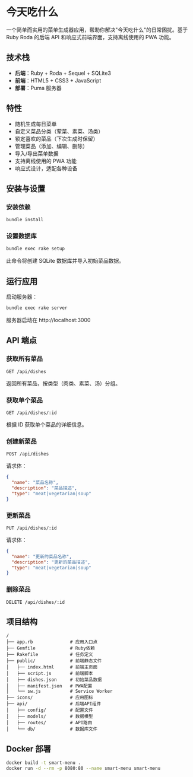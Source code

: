 # 今天吃什么

一个简单而实用的菜单生成器应用，帮助你解决"今天吃什么"的日常困扰。基于 Ruby Roda 的后端 API 和响应式前端界面，支持离线使用的 PWA 功能。

## 技术栈

- **后端**：Ruby + Roda + Sequel + SQLite3
- **前端**：HTML5 + CSS3 + JavaScript
- **部署**：Puma 服务器

## 特性

- 随机生成每日菜单
- 自定义菜品分类（荤菜、素菜、汤类）
- 锁定喜欢的菜品（下次生成时保留）
- 管理菜品（添加、编辑、删除）
- 导入/导出菜单数据
- 支持离线使用的 PWA 功能
- 响应式设计，适配各种设备

## 安装与设置

### 安装依赖

```bash
bundle install
```

### 设置数据库

```bash
bundle exec rake setup
```

此命令将创建 SQLite 数据库并导入初始菜品数据。

## 运行应用

启动服务器：

```bash
bundle exec rake server
```

服务器启动在 http://localhost:3000

## API 端点

### 获取所有菜品

```
GET /api/dishes
```

返回所有菜品，按类型（肉类、素菜、汤）分组。

### 获取单个菜品

```
GET /api/dishes/:id
```

根据 ID 获取单个菜品的详细信息。

### 创建新菜品

```
POST /api/dishes
```

请求体：
```json
{
  "name": "菜品名称",
  "description": "菜品描述",
  "type": "meat|vegetarian|soup"
}
```

### 更新菜品

```
PUT /api/dishes/:id
```

请求体：
```json
{
  "name": "更新的菜品名称",
  "description": "更新的菜品描述",
  "type": "meat|vegetarian|soup"
}
```

### 删除菜品

```
DELETE /api/dishes/:id
```

## 项目结构

```
/
├── app.rb              # 应用入口点
├── Gemfile             # Ruby依赖
├── Rakefile            # 任务定义
├── public/             # 前端静态文件
│   ├── index.html      # 前端主页面
│   ├── script.js       # 前端脚本
│   ├── dishes.json     # 初始菜品数据
│   ├── manifest.json   # PWA配置
│   └── sw.js           # Service Worker
├── icons/              # 应用图标
├── api/                # 后端API组件
│   ├── config/         # 配置文件
│   ├── models/         # 数据模型
│   ├── routes/         # API路由
│   └── db/             # 数据库文件
``` 

## Docker 部署

```bash
docker build -t smart-menu .
docker run -d --rm -p 8080:80 --name smart-menu smart-menu
```
